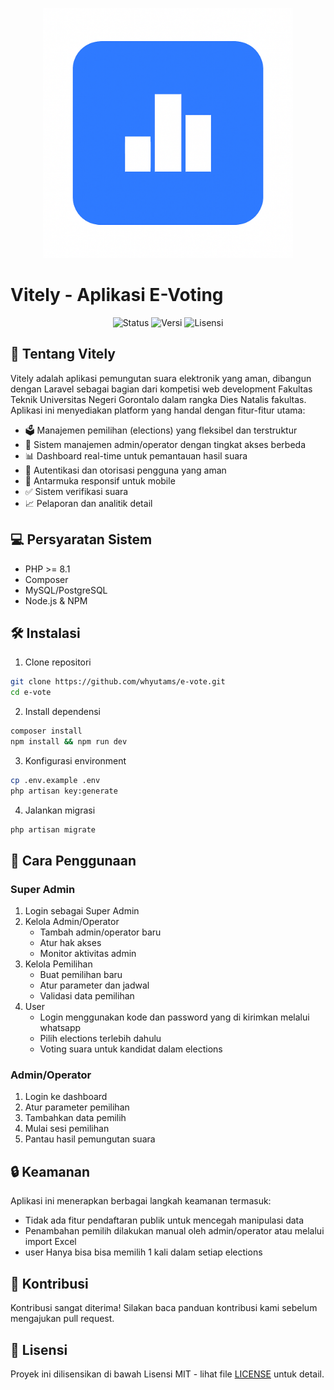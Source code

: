 <p align="center">
<img src="public/favicon.ico" width="400" alt="Vitely Logo">
</p>


<p align="center"><h1>Vitely - Aplikasi E-Voting</h1></p>

<p align="center">
<img src="https://img.shields.io/badge/status-development-yellow" alt="Status">
<img src="https://img.shields.io/badge/version-1.0-blue" alt="Versi">
<img src="https://img.shields.io/badge/license-MIT-green" alt="Lisensi">
</p>

## 🚀 Tentang Vitely

Vitely adalah aplikasi pemungutan suara elektronik yang aman, dibangun dengan Laravel sebagai bagian dari kompetisi web development Fakultas Teknik Universitas Negeri Gorontalo dalam rangka Dies Natalis fakultas. Aplikasi ini menyediakan platform yang handal dengan fitur-fitur utama:

- 🗳️ Manajemen pemilihan (elections) yang fleksibel dan terstruktur
- 👥 Sistem manajemen admin/operator dengan tingkat akses berbeda
- 📊 Dashboard real-time untuk pemantauan hasil suara
- 🔐 Autentikasi dan otorisasi pengguna yang aman
- 📱 Antarmuka responsif untuk mobile
- ✅ Sistem verifikasi suara
- 📈 Pelaporan dan analitik detail


## 💻 Persyaratan Sistem

- PHP >= 8.1
- Composer
- MySQL/PostgreSQL
- Node.js & NPM

## 🛠️ Instalasi

1. Clone repositori
```bash
git clone https://github.com/whyutams/e-vote.git
cd e-vote
```

2. Install dependensi
```bash
composer install
npm install && npm run dev
```

3. Konfigurasi environment
```bash
cp .env.example .env
php artisan key:generate
```

4. Jalankan migrasi
```bash
php artisan migrate
```

## 📖 Cara Penggunaan

### Super Admin
1. Login sebagai Super Admin
2. Kelola Admin/Operator
    - Tambah admin/operator baru
    - Atur hak akses
    - Monitor aktivitas admin
3. Kelola Pemilihan
    - Buat pemilihan baru
    - Atur parameter dan jadwal
    - Validasi data pemilihan
4. User
    - Login menggunakan kode dan password yang di kirimkan melalui whatsapp
    - Pilih elections terlebih dahulu
    - Voting suara untuk kandidat dalam elections

### Admin/Operator
1. Login ke dashboard
2. Atur parameter pemilihan
3. Tambahkan data pemilih
4. Mulai sesi pemilihan
5. Pantau hasil pemungutan suara

## 🔒 Keamanan

Aplikasi ini menerapkan berbagai langkah keamanan termasuk:
- Tidak ada fitur pendaftaran publik untuk mencegah manipulasi data
- Penambahan pemilih dilakukan manual oleh admin/operator atau melalui import Excel
- user Hanya bisa bisa memilih 1 kali dalam setiap elections

## 🤝 Kontribusi

Kontribusi sangat diterima! Silakan baca panduan kontribusi kami sebelum mengajukan pull request.

## 📝 Lisensi

Proyek ini dilisensikan di bawah Lisensi MIT - lihat file [LICENSE](LICENSE) untuk detail.

